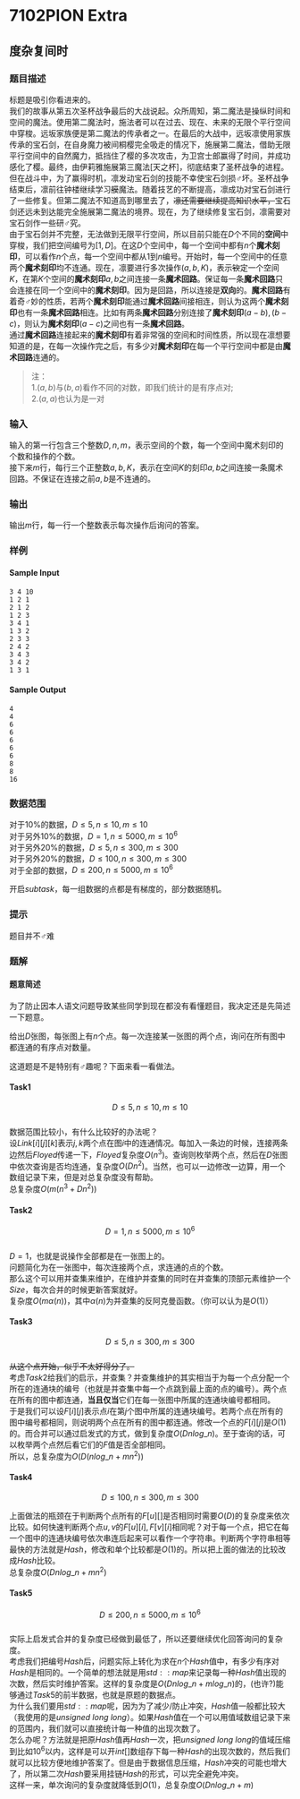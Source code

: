 # 7102PION Extra

## 度杂复间时

### 题目描述

标题是吸引你看进来的。  
我们的故事从第五次圣杯战争最后的大战说起。众所周知，第二魔法是操纵时间和空间的魔法。使用第二魔法时，施法者可以在过去、现在、未来的无限个平行空间中穿梭。远坂家族便是第二魔法的传承者之一。在最后的大战中，远坂凛使用家族传承的宝石剑，在自身魔力被间桐樱完全吸走的情况下，施展第二魔法，借助无限平行空间中的自然魔力，抵挡住了樱的多次攻击，为卫宫士郎赢得了时间，并成功感化了樱。最终，由伊莉雅施展第三魔法[天之杯]，彻底结束了圣杯战争的进程。  
但在战斗中，为了赢得时机，凛发动宝石剑的技能不幸使宝石剑损♂坏。圣杯战争结束后，凛前往钟楼继续学习~~膜~~魔法。随着技艺的不断提高，凛成功对宝石剑进行了一些修复。但第二魔法不知道高到哪里去了，~~凛还需要继续提高知识水平，~~宝石剑还远未到达能完全施展第二魔法的境界。现在，为了继续修复宝石剑，凛需要对宝石剑作一些研♂究。  
由于宝石剑并不完整，无法做到无限平行空间，所以目前只能在$D$个不同的**空间**中穿梭，我们把空间编号为$[1,D]$。在这$D$个空间中，每一个空间中都有$n$个**魔术刻印**，可以看作$n$个点，每一个空间中都从$1$到$n$编号。开始时，每一个空间中的任意两个**魔术刻印**均不连通。现在，凛要进行多次操作$(a,b,K)$，表示~~钦~~定一个空间$K$，在第$K$个空间的**魔术刻印**$a,b$之间连接一条**魔术回路**。保证每一条**魔术回路**只会连接在同一个空间中的**魔术刻印**。因为是回路，所以连接是**双向**的。**魔术回路**有着奇♂妙的性质，若两个**魔术刻印**能通过**魔术回路**间接相连，则认为这两个**魔术刻印**也有一条**魔术回路**相连。比如有两条**魔术回路**分别连接了**魔术刻印**$(a-b),(b-c)$，则认为**魔术刻印**$(a-c)$之间也有一条**魔术回路**。  
通过**魔术回路**连接起来的**魔术刻印**有着非常强的空间和时间性质，所以现在凛想要知道的是，在每一次操作完之后，有多少对**魔术刻印**在每一个平行空间中都是由**魔术回路**连通的。  
> 注：  
> 1.$(a,b)$与$(b,a)$看作不同的对数，即我们统计的是有序点对;  
> 2.$(a,a)$也认为是一对

### 输入
输入的第一行包含三个整数$D,n,m$，表示空间的个数，每一个空间中魔术刻印的个数和操作的个数。  
接下来$m$行，每行三个正整数$a,b,K$，表示在空间$K$的刻印$a,b$之间连接一条魔术回路。不保证在连接之前$a,b$是不连通的。

### 输出
输出$m$行，每一行一个整数表示每次操作后询问的答案。

### 样例
#### Sample Input
```plain
3 4 10
1 2 1
2 1 2
1 2 3
3 4 1
1 3 2
2 3 3
2 4 2
3 4 3
3 4 2
1 3 1
```

#### Sample Output
```plain
4
4
6
6
6
6
6
8
8
16
```

### 数据范围
对于$10\%$的数据，$D \le 5,n \le 10,m \le 10$  
对于另外$10\%$的数据，$D=1,n \le 5000,m \le 10^6$  
对于另外$20\%$的数据，$D \le 5,n \le 300,m \le 300$  
对于另外$20\%$的数据，$D \le 100,n \le 300 ,m \le 300$  
对于全部的数据，$D \le 200,n \le 5000,m \le 10^6$  

开启$subtask$，每一组数据的点都是有梯度的，部分数据随机。

### 提示
题目并不♂难

### 题解
#### 题意简述
为了防止因本人语文问题导致某些同学到现在都没有看懂题目，我决定还是先简述一下题意。 

给出$D$张图，每张图上有$n$个点。每一次连接某一张图的两个点，询问在所有图中都连通的有序点对数量。

这道题是不是特别有♂趣呢？下面来看一看做法。
#### Task1
$$D \le 5,n \le 10,m \le 10$$  
数据范围比较小，有什么比较好的办法呢？  
设$Link[i][j][k]$表示$j,k$两个点在图$i$中的连通情况。每加入一条边的时候，连接两条边然后$Floyed$传递一下，$Floyed$复杂度$O(n^3)$。查询则枚举两个点，然后在$D$张图中依次查询是否均连通，复杂度$O(Dn^2)$。当然，也可以一边修改一边算，用一个数组记录下来，但是对总复杂度没有帮助。  
总复杂度$O(m(n^3+Dn^2))$

#### Task2
$$D=1,n \le 5000,m \le 10^6$$  
$D=1$，也就是说操作全部都是在一张图上的。  
问题简化为在一张图中，每次连接两个点，求连通的点的个数。  
那么这个可以用并查集来维护，在维护并查集的同时在并查集的顶部元素维护一个$Size$，每次合并的时候更新答案就好。  
复杂度$O(m\alpha(n))$，其中$\alpha(n)$为并查集的反阿克曼函数。（你可以认为是$O(1)$）

#### Task3
$$D \le 5,n \le 300,m \le 300$$  
~~从这个点开始，似乎不太好得分了。~~  
考虑$Task2$给我们的启示，并查集？并查集维护的其实相当于为每一个点分配一个所在的连通块的编号（也就是并查集中每一个点跳到最上面的点的编号）。两个点在所有的图中都连通，**当且仅当**它们在每一张图中所属的连通块编号都相同。  
于是我们可以设$F[i][j]$表示点$i$在第$j$个图中所属的连通块编号。若两个点在所有的图中编号都相同，则说明两个点在所有的图中都连通。修改一个点的$F[i][j]$是$O(1)$的。而合并可以通过启发式的方式，做到复杂度$O(Dnlog\_n)$。至于查询的话，可以枚举两个点然后看它们的$F$值是否全部相同。  
所以，总复杂度为$O(D(nlog\_n+mn^2))$

#### Task4
$$D \le 100,n \le 300 ,m \le 300$$  

上面做法的瓶颈在于判断两个点所有的$F[u][]$是否相同时需要$O(D)$的复杂度来依次比较。如何快速判断两个点$u,v$的$F[u][i],F[v][i]$相同呢？对于每一个点，把它在每一个图中的连通块编号依次串连后起来可以看作一个字符串。判断两个字符串相等最快的方法就是$Hash$，修改和单个比较都是$O(1)$的。所以把上面的做法的比较改成$Hash$比较。  
总复杂度$O(Dnlog\_n+mn^2)$

#### Task5
$$D \le 200,n \le 5000,m \le 10^6$$  
实际上启发式合并的复杂度已经做到最低了，所以还要继续优化回答询问的复杂度。  
考虑我们把编号$Hash$后，问题实际上转化为求在$n$个$Hash$值中，有多少有序对$Hash$是相同的。一个简单的想法就是用$std::map$来记录每一种$Hash$值出现的次数，然后实时维护答案。这样的复杂度是$O(Dnlog\_n+mlog\_n)$的，(也许?)能够通过$Task5$的前半数据，也就是原题的数据点。  
为什么我们要用$std::map$呢，因为为了减少/防止冲突，$Hash$值一般都比较大（我使用的是$unsigned\ long\ long$）。如果$Hash$值在一个可以用值域数组记录下来的范围内，我们就可以直接统计每一种值的出现次数了。  
怎么办呢？方法就是把原$Hash$值再$Hash$一次，把$unsigned\ long\ long$的值域压缩到比如$10^6$以内，这样是可以开$int[]$数组存下每一种$Hash$的出现次数的，然后我们就可以比较方便地维护答案了。但是由于数据信息压缩，$Hash$冲突的可能也增大了，所以第二次$Hash$要采用挂链$Hash$的形式，可以完全避免冲突。  
这样一来，单次询问的复杂度就降低到$O(1)$，总复杂度$O(Dnlog\_n+m)$
